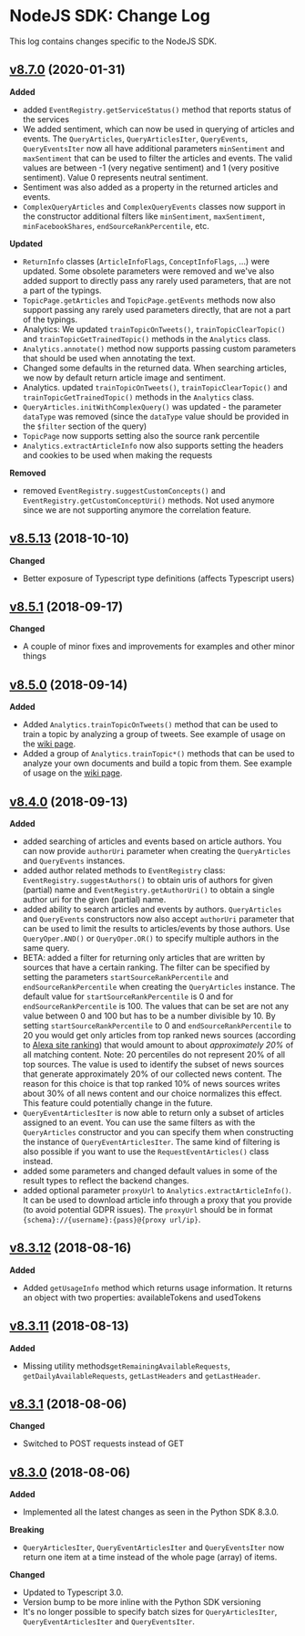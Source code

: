 # NodeJS SDK: Change Log

This log contains changes specific to the NodeJS SDK.

## [v8.7.0]() (2020-01-31)

**Added**
- added `EventRegistry.getServiceStatus()` method that reports status of the services
- We added sentiment, which can now be used in querying of articles and events. The `QueryArticles`, `QueryArticlesIter`, `QueryEvents`, `QueryEventsIter` now all have additional parameters `minSentiment` and `maxSentiment` that can be used to filter the articles and events. The valid values are between -1 (very negative sentiment) and 1 (very positive sentiment). Value 0 represents neutral sentiment.
- Sentiment was also added as a property in the returned articles and events.
- `ComplexQueryArticles` and `ComplexQueryEvents` classes now support in the constructor additional filters like `minSentiment`, `maxSentiment`, `minFacebookShares`, `endSourceRankPercentile`, etc.

**Updated**
- `ReturnInfo` classes (`ArticleInfoFlags`, `ConceptInfoFlags`, ...) were updated. Some obsolete parameters were removed and we've also added support to directly pass any rarely used parameters, that are not a part of the typings.
- `TopicPage.getArticles` and `TopicPage.getEvents` methods now also support passing any rarely used parameters directly, that are not a part of the typings.
- Analytics: We updated `trainTopicOnTweets()`, `trainTopicClearTopic()` and `trainTopicGetTrainedTopic()` methods in the `Analytics` class.
- `Analytics.annotate()` method now supports passing custom parameters that should be used when annotating the text.
- Changed some defaults in the returned data. When searching articles, we now by default return article image and sentiment.
- Analytics. updated `trainTopicOnTweets()`, `trainTopicClearTopic()` and `trainTopicGetTrainedTopic()` methods in the `Analytics` class.
- `QueryArticles.initWithComplexQuery()` was updated - the parameter `dataType` was removed (since the `dataType` value should be provided in the `$filter` section of the query)
- `TopicPage` now supports setting also the source rank percentile
- `Analytics.extractArticleInfo` now also supports setting the headers and cookies to be used when making the requests

**Removed**

- removed `EventRegistry.suggestCustomConcepts()` and `EventRegistry.getCustomConceptUri()` methods. Not used anymore since we are not supporting anymore the correlation feature.

## [v8.5.13]() (2018-10-10)

**Changed**
- Better exposure of Typescript type definitions (affects Typescript users)

## [v8.5.1]() (2018-09-17)

**Changed**
- A couple of minor fixes and improvements for examples and other minor things

## [v8.5.0]() (2018-09-14)

**Added**
- Added `Analytics.trainTopicOnTweets()` method that can be used to train a topic by analyzing a group of tweets. See example of usage on the [wiki page](https://github.com/EventRegistry/event-registry-python/wiki/Text-analytics#train-a-topic-based-on-the-tweets).
- Added a group of `Analytics.trainTopic*()` methods that can be used to analyze your own documents and build a topic from them. See example of usage on the [wiki page](https://github.com/EventRegistry/event-registry-python/wiki/Text-analytics#train-a-custom-topic).

## [v8.4.0]() (2018-09-13)

**Added**
- added searching of articles and events based on article authors. You can now provide `authorUri` parameter when creating the `QueryArticles` and `QueryEvents` instances.
- added author related methods to `EventRegistry` class: `EventRegistry.suggestAuthors()` to obtain uris of authors for given (partial) name and `EventRegistry.getAuthorUri()` to obtain a single author uri for the given (partial) name.
- added ability to search articles and events by authors. `QueryArticles` and `QueryEvents` constructors now also accept `authorUri` parameter that can be used to limit the results to articles/events by those authors. Use `QueryOper.AND()` or `QueryOper.OR()` to specify multiple authors in the same query.
- BETA: added a filter for returning only articles that are written by sources that have a certain ranking. The filter can be specified by setting the parameters `startSourceRankPercentile` and `endSourceRankPercentile` when creating the `QueryArticles` instance. The default value for `startSourceRankPercentile` is 0 and for `endSourceRankPercentile` is 100. The values that can be set are not any value between 0 and 100 but has to be a number divisible by 10. By setting `startSourceRankPercentile` to 0 and `endSourceRankPercentile` to 20 you would get only articles from top ranked news sources (according to [Alexa site ranking](https://www.alexa.com/siteinfo)) that would amount to about *approximately 20%* of all matching content. Note: 20 percentiles do not represent 20% of all top sources. The value is used to identify the subset of news sources that generate approximately 20% of our collected news content. The reason for this choice is that top ranked 10% of news sources writes about 30% of all news content and our choice normalizes this effect. This feature could potentially change in the future.
- `QueryEventArticlesIter` is now able to return only a subset of articles assigned to an event. You can use the same filters as with the `QueryArticles` constructor and you can specify them when constructing the instance of `QueryEventArticlesIter`. The same kind of filtering is also possible if you want to use the `RequestEventArticles()` class instead.
- added some parameters and changed default values in some of the result types to reflect the backend changes.
- added optional parameter `proxyUrl` to `Analytics.extractArticleInfo()`. It can be used to download article info through a proxy that you provide (to avoid potential GDPR issues). The `proxyUrl` should be in format `{schema}://{username}:{pass}@{proxy url/ip}`.

## [v8.3.12]() (2018-08-16)

**Added**
- Added `getUsageInfo` method which returns usage information. It returns an object with two properties: availableTokens and usedTokens

## [v8.3.11]() (2018-08-13)

**Added**
- Missing utility methods`getRemainingAvailableRequests`, `getDailyAvailableRequests`, `getLastHeaders` and `getLastHeader`.

## [v8.3.1]() (2018-08-06)

**Changed**
- Switched to POST requests instead of GET

## [v8.3.0]() (2018-08-06)

**Added**
 - Implemented all the latest changes as seen in the Python SDK 8.3.0.

**Breaking**
- `QueryArticlesIter`, `QueryEventArticlesIter` and `QueryEventsIter` now return one item at a time instead of the whole page (array) of items.

**Changed**
- Updated to Typescript 3.0.
- Version bump to be more inline with the Python SDK versioning
- It's no longer possible to specify batch sizes for `QueryArticlesIter`, `QueryEventArticlesIter` and `QueryEventsIter`.
